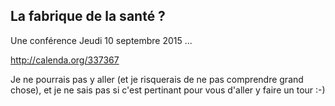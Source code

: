 ## La fabrique de la santé ?



Une conférence Jeudi 10 septembre 2015 ...  
  
<http://calenda.org/337367>  
  
Je ne pourrais pas y aller (et je risquerais de ne pas comprendre grand
chose), et je ne sais pas si c'est pertinant pour vous d'aller y faire un tour
:-)



